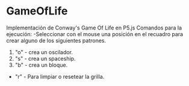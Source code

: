 # GameOfLife
Implementación de Conway's Game Of Life en P5.js
Comandos para la ejecución:
-Seleccionar con el mouse una posición en el recuadro para crear alguno de los siguientes patrones.
1) "o" - crea un oscilador.
2) "s" - crea un spaceship.
3) "b" - crea un bloque.
- "r" - Para limpiar o resetear la grilla.    
